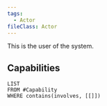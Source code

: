 ```yaml
---
tags:
  - Actor
fileClass: Actor
---
```

This is the user of the system.
## Capabilities
```dataview
LIST
FROM #Capability 
WHERE contains(involves, [[]])
```